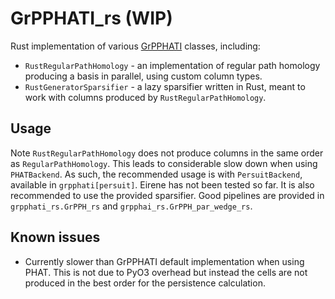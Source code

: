 # GrPPHATI_rs (WIP)

Rust implementation of various [GrPPHATI](https://github.com/tomchaplin/grpphati) classes, including:
* `RustRegularPathHomology` - an implementation of regular path homology producing a basis in parallel, using custom column types.
* `RustGeneratorSparsifier` - a lazy sparsifier written in Rust, meant to work with columns produced by `RustRegularPathHomology`.

## Usage

Note `RustRegularPathHomology` does not produce columns in the same order as `RegularPathHomology`.
This leads to considerable slow down when using `PHATBackend`.
As such, the recommended usage is with `PersuitBackend`, available in `grpphati[persuit]`.
Eirene has not been tested so far.
It is also recommended to use the provided sparsifier.
Good pipelines are provided in `grpphati_rs.GrPPH_rs` and `grpphai_rs.GrPPH_par_wedge_rs`.

## Known issues

- Currently slower than GrPPHATI default implementation when using PHAT.
This is not due to PyO3 overhead but instead the cells are not produced in the best order for the persistence calculation.
